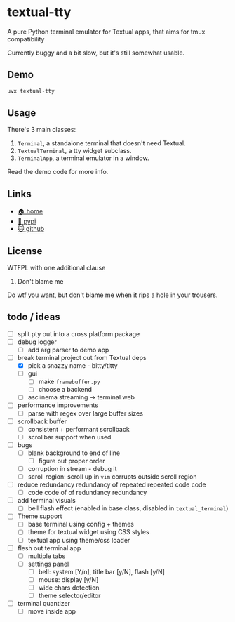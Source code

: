 # textual-tty

A pure Python terminal emulator for Textual apps, that aims for tmux
compatibility

Currently buggy and a bit slow, but it's still somewhat usable.

## Demo

```bash
uvx textual-tty
```

## Usage

There's 3 main classes:

1. `Terminal`, a standalone terminal that doesn't need Textual.
2. `TextualTerminal`, a tty widget subclass.
3. `TerminalApp`, a terminal emulator in a window.

Read the demo code for more info.

## Links

* [🏠 home](https://bitplane.net/dev/python/textual-tty)
* [🐍 pypi](https://pypi.org/project/textual-tty)
* [🐱 github](https://github.com/bitplane/textual-tty)

## License

WTFPL with one additional clause

1. Don't blame me

Do wtf you want, but don't blame me when it rips a hole in your trousers.

## todo / ideas

- [ ] split pty out into a cross platform package
- [ ] debug logger
  - [ ] add arg parser to demo app
- [ ] break terminal project out from Textual deps
  - [x] pick a snazzy name - bitty/titty
  - [ ] gui
    - [ ] make `framebuffer.py`
    - [ ] choose a backend
  - [ ] asciinema streaming -> terminal web
- [ ] performance improvements
  - [ ] parse with regex over large buffer sizes
- [ ] scrollback buffer
  - [ ] consistent + performant scrollback
  - [ ] scrollbar support when used
- [ ] bugs
  - [ ] blank background to end of line
    - [ ] figure out proper order
  - [ ] corruption in stream - debug it
  - [ ] scroll region: scroll up in `vim` corrupts outside scroll region
- [ ] reduce redundancy redundancy of repeated repeated code code
  - [ ] code code of of redundancy redundancy
- [ ] add terminal visuals
  - [ ] bell flash effect (enabled in base class, disabled in `textual_terminal`)
- [ ] Theme support
  - [ ] base terminal using config + themes
  - [ ] theme for textual widget using CSS styles
  - [ ] textual app using theme/css loader
- [ ] flesh out terminal app
  - [ ] multiple tabs
  - [ ] settings panel
    - [ ] bell: system [Y/n], title bar [y/N], flash [y/N]
    - [ ] mouse: display [y/N]
    - [ ] wide chars detection
    - [ ] theme selector/editor
- [ ] terminal quantizer
  - [ ] move inside app
